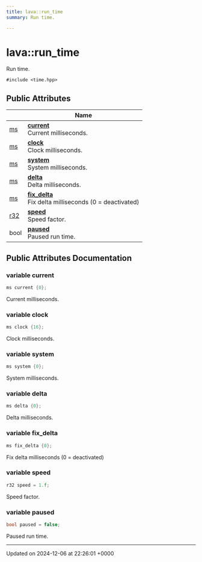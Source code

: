 ```yaml
---
title: lava::run_time
summary: Run time. 

---
```


# lava::run_time



Run time. 


`#include <time.hpp>`

## Public Attributes

|                | Name           |
| -------------- | -------------- |
| [ms](/_doxybook/Namespaces/namespacelava.md#using-ms) | **[current](/_doxybook/Classes/structlava_1_1run__time.md#variable-current)** <br>Current milliseconds.  |
| [ms](/_doxybook/Namespaces/namespacelava.md#using-ms) | **[clock](/_doxybook/Classes/structlava_1_1run__time.md#variable-clock)** <br>Clock milliseconds.  |
| [ms](/_doxybook/Namespaces/namespacelava.md#using-ms) | **[system](/_doxybook/Classes/structlava_1_1run__time.md#variable-system)** <br>System milliseconds.  |
| [ms](/_doxybook/Namespaces/namespacelava.md#using-ms) | **[delta](/_doxybook/Classes/structlava_1_1run__time.md#variable-delta)** <br>Delta milliseconds.  |
| [ms](/_doxybook/Namespaces/namespacelava.md#using-ms) | **[fix_delta](/_doxybook/Classes/structlava_1_1run__time.md#variable-fix-delta)** <br>Fix delta milliseconds (0 = deactivated)  |
| [r32](/_doxybook/Namespaces/namespacelava.md#using-r32) | **[speed](/_doxybook/Classes/structlava_1_1run__time.md#variable-speed)** <br>Speed factor.  |
| bool | **[paused](/_doxybook/Classes/structlava_1_1run__time.md#variable-paused)** <br>Paused run time.  |

## Public Attributes Documentation

### variable current

```cpp
ms current {0};
```

Current milliseconds. 

### variable clock

```cpp
ms clock {16};
```

Clock milliseconds. 

### variable system

```cpp
ms system {0};
```

System milliseconds. 

### variable delta

```cpp
ms delta {0};
```

Delta milliseconds. 

### variable fix_delta

```cpp
ms fix_delta {0};
```

Fix delta milliseconds (0 = deactivated) 

### variable speed

```cpp
r32 speed = 1.f;
```

Speed factor. 

### variable paused

```cpp
bool paused = false;
```

Paused run time. 

-------------------------------

Updated on 2024-12-06 at 22:26:01 +0000
